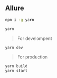 ## Allure

```bash
npm i -g yarn

yarn
```

> For develompent

```bash
yarn dev
```

> For production

```bash
yarn build
yarn start
```
